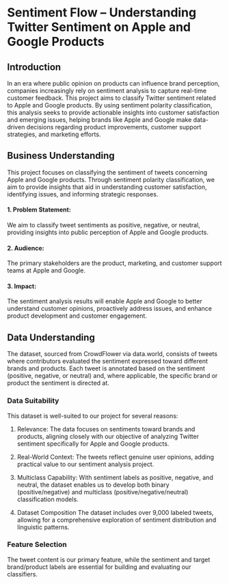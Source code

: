 # Sentiment Flow – Understanding Twitter Sentiment on Apple and Google Products

## Introduction
In an era where public opinion on products can influence brand perception, companies increasingly rely on sentiment analysis to capture real-time customer feedback. This project aims to classify Twitter sentiment related to Apple and Google products. By using sentiment polarity classification, this analysis seeks to provide actionable insights into customer satisfaction and emerging issues, helping brands like Apple and Google make data-driven decisions regarding product improvements, customer support strategies, and marketing efforts.

## Business Understanding
This project focuses on classifying the sentiment of tweets concerning Apple and Google products. Through sentiment polarity classification, we aim to provide insights that aid in understanding customer satisfaction, identifying issues, and informing strategic responses.

#### 1. Problem Statement: 
We aim to classify tweet sentiments as positive, negative, or neutral, providing insights into public perception of Apple and Google products.

#### 2. Audience: 
The primary stakeholders are the product, marketing, and customer support teams at Apple and Google.

#### 3. Impact: 
The sentiment analysis results will enable Apple and Google to better understand customer opinions, proactively address issues, and enhance product development and customer engagement.

## Data Understanding 
The dataset, sourced from CrowdFlower via data.world, consists of tweets where contributors evaluated the sentiment expressed toward different brands and products. Each tweet is annotated based on the sentiment (positive, negative, or neutral) and, where applicable, the specific brand or product the sentiment is directed at.

### Data Suitability
This dataset is well-suited to our project for several reasons:

1. Relevance: The data focuses on sentiments toward brands and products, aligning closely with our objective of analyzing Twitter sentiment specifically for Apple and Google products.

2. Real-World Context: The tweets reflect genuine user opinions, adding practical value to our sentiment analysis project.

3. Multiclass Capability: With sentiment labels as positive, negative, and neutral, the dataset enables us to develop both binary (positive/negative) and multiclass (positive/negative/neutral) classification models.

3. Dataset Composition
The dataset includes over 9,000 labeled tweets, allowing for a comprehensive exploration of sentiment distribution and linguistic patterns.


### Feature Selection
The tweet content is our primary feature, while the sentiment and target brand/product labels are essential for building and evaluating our classifiers.